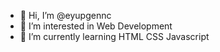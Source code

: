 - 👋 Hi, I’m @eyupgennc
- 👀 I’m interested in Web Development
- 🌱 I’m currently learning HTML CSS Javascript
